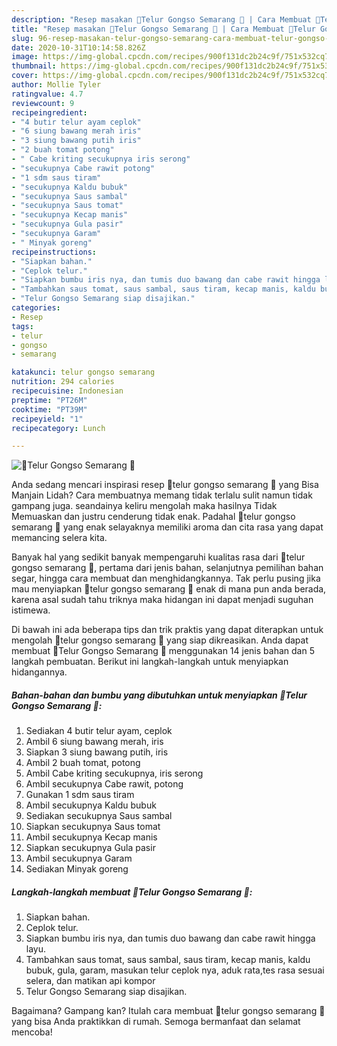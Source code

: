 ```yaml
---
description: "Resep masakan 🥚Telur Gongso Semarang 🥚 | Cara Membuat 🥚Telur Gongso Semarang 🥚 Yang Sempurna"
title: "Resep masakan 🥚Telur Gongso Semarang 🥚 | Cara Membuat 🥚Telur Gongso Semarang 🥚 Yang Sempurna"
slug: 96-resep-masakan-telur-gongso-semarang-cara-membuat-telur-gongso-semarang-yang-sempurna
date: 2020-10-31T10:14:58.826Z
image: https://img-global.cpcdn.com/recipes/900f131dc2b24c9f/751x532cq70/🥚telur-gongso-semarang-🥚-foto-resep-utama.jpg
thumbnail: https://img-global.cpcdn.com/recipes/900f131dc2b24c9f/751x532cq70/🥚telur-gongso-semarang-🥚-foto-resep-utama.jpg
cover: https://img-global.cpcdn.com/recipes/900f131dc2b24c9f/751x532cq70/🥚telur-gongso-semarang-🥚-foto-resep-utama.jpg
author: Mollie Tyler
ratingvalue: 4.7
reviewcount: 9
recipeingredient:
- "4 butir telur ayam ceplok"
- "6 siung bawang merah iris"
- "3 siung bawang putih iris"
- "2 buah tomat potong"
- " Cabe kriting secukupnya iris serong"
- "secukupnya Cabe rawit potong"
- "1 sdm saus tiram"
- "secukupnya Kaldu bubuk"
- "secukupnya Saus sambal"
- "secukupnya Saus tomat"
- "secukupnya Kecap manis"
- "secukupnya Gula pasir"
- "secukupnya Garam"
- " Minyak goreng"
recipeinstructions:
- "Siapkan bahan."
- "Ceplok telur."
- "Siapkan bumbu iris nya, dan tumis duo bawang dan cabe rawit hingga layu."
- "Tambahkan saus tomat, saus sambal, saus tiram, kecap manis, kaldu bubuk, gula, garam, masukan telur ceplok nya, aduk rata,tes rasa sesuai selera, dan matikan api kompor"
- "Telur Gongso Semarang siap disajikan."
categories:
- Resep
tags:
- telur
- gongso
- semarang

katakunci: telur gongso semarang 
nutrition: 294 calories
recipecuisine: Indonesian
preptime: "PT26M"
cooktime: "PT39M"
recipeyield: "1"
recipecategory: Lunch

---
```



![🥚Telur Gongso Semarang 🥚](https://img-global.cpcdn.com/recipes/900f131dc2b24c9f/751x532cq70/🥚telur-gongso-semarang-🥚-foto-resep-utama.jpg)

Anda sedang mencari inspirasi resep 🥚telur gongso semarang 🥚 yang Bisa Manjain Lidah? Cara membuatnya memang tidak terlalu sulit namun tidak gampang juga. seandainya keliru mengolah maka hasilnya Tidak Memuaskan dan justru cenderung tidak enak. Padahal 🥚telur gongso semarang 🥚 yang enak selayaknya memiliki aroma dan cita rasa yang dapat memancing selera kita.

Banyak hal yang sedikit banyak mempengaruhi kualitas rasa dari 🥚telur gongso semarang 🥚, pertama dari jenis bahan, selanjutnya pemilihan bahan segar, hingga cara membuat dan menghidangkannya. Tak perlu pusing jika mau menyiapkan 🥚telur gongso semarang 🥚 enak di mana pun anda berada, karena asal sudah tahu triknya maka hidangan ini dapat menjadi suguhan istimewa.




Di bawah ini ada beberapa tips dan trik praktis yang dapat diterapkan untuk mengolah 🥚telur gongso semarang 🥚 yang siap dikreasikan. Anda dapat membuat 🥚Telur Gongso Semarang 🥚 menggunakan 14 jenis bahan dan 5 langkah pembuatan. Berikut ini langkah-langkah untuk menyiapkan hidangannya.

<!--inarticleads1-->

##### Bahan-bahan dan bumbu yang dibutuhkan untuk menyiapkan 🥚Telur Gongso Semarang 🥚:

1. Sediakan 4 butir telur ayam, ceplok
1. Ambil 6 siung bawang merah, iris
1. Siapkan 3 siung bawang putih, iris
1. Ambil 2 buah tomat, potong
1. Ambil  Cabe kriting secukupnya, iris serong
1. Ambil secukupnya Cabe rawit, potong
1. Gunakan 1 sdm saus tiram
1. Ambil secukupnya Kaldu bubuk
1. Sediakan secukupnya Saus sambal
1. Siapkan secukupnya Saus tomat
1. Ambil secukupnya Kecap manis
1. Siapkan secukupnya Gula pasir
1. Ambil secukupnya Garam
1. Sediakan  Minyak goreng




<!--inarticleads2-->

##### Langkah-langkah membuat 🥚Telur Gongso Semarang 🥚:

1. Siapkan bahan.
1. Ceplok telur.
1. Siapkan bumbu iris nya, dan tumis duo bawang dan cabe rawit hingga layu.
1. Tambahkan saus tomat, saus sambal, saus tiram, kecap manis, kaldu bubuk, gula, garam, masukan telur ceplok nya, aduk rata,tes rasa sesuai selera, dan matikan api kompor
1. Telur Gongso Semarang siap disajikan.




Bagaimana? Gampang kan? Itulah cara membuat 🥚telur gongso semarang 🥚 yang bisa Anda praktikkan di rumah. Semoga bermanfaat dan selamat mencoba!
